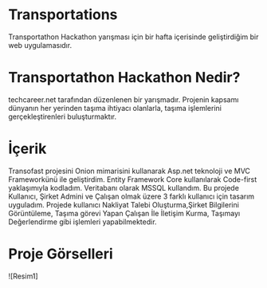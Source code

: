 # Transportations
Transportathon Hackathon yarışması için bir hafta içerisinde geliştirdiğim bir web uygulamasıdır. 
# Transportathon Hackathon Nedir?
techcareer.net tarafından düzenlenen bir yarışmadır. Projenin kapsamı dünyanın her yerinden taşıma ihtiyacı olanlarla, taşıma işlemlerini gerçekleştirenleri
buluşturmaktır.
# İçerik
Transofast projesini Onion mimarisini kullanarak Asp.net teknoloji ve MVC Frameworkünü ile geliştirdim. Entity Framework Core kullanılarak Code-first yaklaşımıyla kodladım. Veritabanı olarak MSSQL kullandım. Bu projede Kullanıcı, Şirket Admini ve Çalışan olmak üzere 3 farklı kullanıcı için tasarım uyguladım. Projede kullanıcı Nakliyat Talebi Oluşturma,Şirket Bilgilerini Görüntüleme, Taşıma görevi Yapan Çalışan İle İletişim Kurma, Taşımayı Değerlendirme gibi işlemleri yapabilmektedir. 
# Proje Görselleri
![Resim1]
